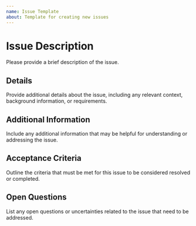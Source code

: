 ```yaml
---
name: Issue Template
about: Template for creating new issues
---
```


# Issue Description

Please provide a brief description of the issue.

## Details

Provide additional details about the issue, including any relevant context, background information, or requirements.

## Additional Information

Include any additional information that may be helpful for understanding or addressing the issue.

## Acceptance Criteria

Outline the criteria that must be met for this issue to be considered resolved or completed.

## Open Questions

List any open questions or uncertainties related to the issue that need to be addressed.
